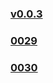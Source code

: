 ### [v0.0.3](https://github.com/littleflute/BeautifulLover/edit/master/README.md)
### [0029](0029)
### [0030](0030)

